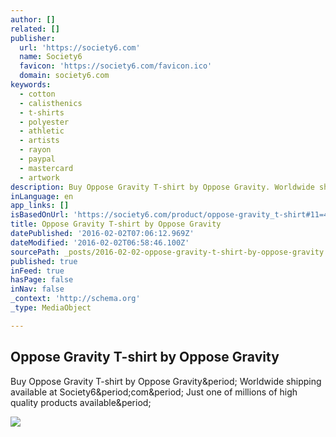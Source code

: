 ```yaml
---
author: []
related: []
publisher:
  url: 'https://society6.com'
  name: Society6
  favicon: 'https://society6.com/favicon.ico'
  domain: society6.com
keywords:
  - cotton
  - calisthenics
  - t-shirts
  - polyester
  - athletic
  - artists
  - rayon
  - paypal
  - mastercard
  - artwork
description: Buy Oppose Gravity T-shirt by Oppose Gravity. Worldwide shipping available at Society6.com. Just one of millions of high quality products available.
inLanguage: en
app_links: []
isBasedOnUrl: 'https://society6.com/product/oppose-gravity_t-shirt#11=49&4=75&5=17'
title: Oppose Gravity T-shirt by Oppose Gravity
datePublished: '2016-02-02T07:06:12.969Z'
dateModified: '2016-02-02T06:58:46.100Z'
sourcePath: _posts/2016-02-02-oppose-gravity-t-shirt-by-oppose-gravity.md
published: true
inFeed: true
hasPage: false
inNav: false
_context: 'http://schema.org'
_type: MediaObject

---
```

<article style=""><h1>Oppose Gravity T-shirt by Oppose Gravity</h1><p>Buy Oppose Gravity T-shirt by Oppose Gravity&amp;period; Worldwide shipping available at Society6&amp;period;com&amp;period; Just one of millions of high quality products available&amp;period;</p><img src="https://01.img.society6.com/society6/img/tYK9gebsKhuaI2eyzPPcylgupJc/w_550,h_550/tshirts/women/greybg/white/~artwork/s6-0034/a/15920705_4249533.jpg?wait=1" /></article>